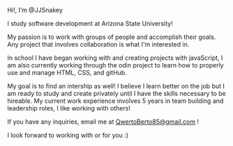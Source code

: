 Hi!, I’m @JJSnakey

I study software development at Arizona State University!

My passion is to work with groups of people and accomplish their goals. 
Any project that involves collaboration is what I'm interested in.

In school I have began working with and creating projects with javaScript,
I am also currently working through the odin project to learn how to 
properly use and manage HTML, CSS, and gitHub.

My goal is to find an intership as well! I believe I learn better on the 
job but I am ready to study and create privately until I have the skills
necessary to be hireable. My current work experience involves 5 years in
team building and leadership roles, I like working with others!


If you have any inquiries, email me at QwertoBerto85@gmail.com ! 

I look forward to working with or for you :)
